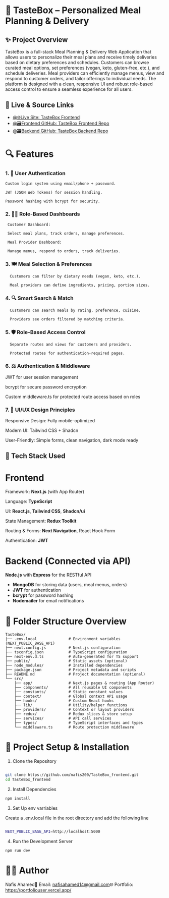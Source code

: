 # 🍱 TasteBox – Personalized Meal Planning & Delivery

## ✨ Project Overview

TasteBox is a full-stack Meal Planning & Delivery Web Application that allows users to personalize their meal plans and receive timely deliveries based on dietary preferences and schedules. Customers can browse curated meal options, set preferences (vegan, keto, gluten-free, etc.), and schedule deliveries. Meal providers can efficiently manage menus, view and respond to customer orders, and tailor offerings to individual needs. The platform is designed with a clean, responsive UI and robust role-based access control to ensure a seamless experience for all users.

## 🔗 Live & Source Links

- [@🌐Live Site: TasteBox Frontend](https://meal-shop-frontend.vercel.app/) 
- [@🗃️Frontend GitHub: TasteBox Frontend Repo](https://github.com/nafis200/TasteBox_frontend) 
- [@🗃️Backend GitHub: TasteBox Backend Repo](https://github.com/nafis200/TasteBox_backend) 


# 🔍 Features

### 1. 🔐 User Authentication

    Custom login system using email/phone + password.

    JWT (JSON Web Tokens) for session handling.

    Password hashing with bcrypt for security.

### 2. 🧑‍🍳 Role-Based Dashboards

     Customer Dashboard:

     Select meal plans, track orders, manage preferences.

     Meal Provider Dashboard:

     Manage menus, respond to orders, track deliveries.

### 3. 🍽️ Meal Selection & Preferences

      Customers can filter by dietary needs (vegan, keto, etc.).

      Meal providers can define ingredients, pricing, portion sizes.

### 4. 🔍 Smart Search & Match

      Customers can search meals by rating, preference, cuisine.

      Providers see orders filtered by matching criteria.

### 5. 🛡️ Role-Based Access Control

      Separate routes and views for customers and providers.

      Protected routes for authentication-required pages.


### 6. ⚖️ Authentication & Middleware

   JWT for user session management

   bcrypt for secure password encryption

   Custom middleware.ts for protected route access based on roles

### 7. 📱 UI/UX Design Principles

   Responsive Design: Fully mobile-optimized

   Modern UI: Tailwind CSS + Shadcn

   User-Friendly: Simple forms, clean navigation, dark mode ready




## 🧪 Tech Stack Used

# Frontend

Framework: **Next.js** (with App Router)

Language: **TypeScript**

UI: **React.js**, **Tailwind CSS**, **Shadcn/ui**

State Management: **Redux Toolkit**

Routing & Forms: **Next Navigation**, React Hook Form

Authentication: **JWT**

# Backend (Connected via API)

**Node.js** with **Express** for the RESTful API
- **MongoDB** for storing data (users, meal menus, orders)
- **JWT** for authentication
- **bcrypt** for password hashing
- **Nodemailer** for email notifications

# 📂 Folder Structure Overview

```
TasteBox/
├── .env.local              # Environment variables (NEXT_PUBLIC_BASE_API)
├── next.config.js          # Next.js configuration
├── tsconfig.json           # TypeScript configuration
├── next-env.d.ts           # Auto-generated for TS support
├── public/                 # Static assets (optional)
├── node_modules/           # Installed dependencies
├── package.json            # Project metadata and scripts
├── README.md               # Project documentation (optional)
└── src/
    ├── app/                # Next.js pages & routing (App Router)
    ├── components/         # All reusable UI components
    ├── constants/          # Static constant values
    ├── context/            # Global context API usage
    ├── hooks/              # Custom React hooks
    ├── lib/                # Utility/helper functions
    ├── providers/          # Context or layout providers
    ├── redux/              # Redux slices & store setup
    ├── services/           # API call services
    ├── types/              # TypeScript interfaces and types
    └── middleware.ts       # Route protection middleware
```

# 🚧 Project Setup & Installation

1. Clone the Repository

```bash

git clone https://github.com/nafis200/TasteBox_frontend.git
cd TasteBox_frontend

```

2. Install Dependencies
``` bash
npm install

```

3. Set Up env varriables

Create a .env.local file in the root directory and add the following line

```bash

NEXT_PUBLIC_BASE_API=http://localhost:5000

```
4. Run the Development Server

```
npm run dev
```


# 👨‍💼 Author

Nafis Ahamed📧 Email: nafisahamed14@gmail.com🌐 Portfolio: https://portfoliouser.vercel.app/